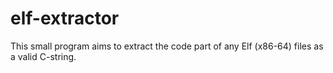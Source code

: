 # elf-extractor
This small program aims to extract the code part of any Elf (x86-64) files as a valid C-string.
